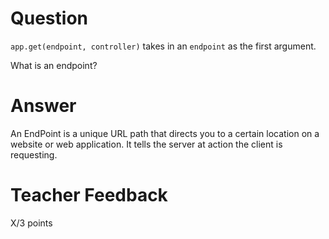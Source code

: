 # Question

`app.get(endpoint, controller)` takes in an `endpoint` as the first argument.

What is an endpoint?

# Answer
An EndPoint is a unique URL path that directs you to a certain location on a website or web application. It tells the server at action the client is requesting.

# Teacher Feedback

X/3 points